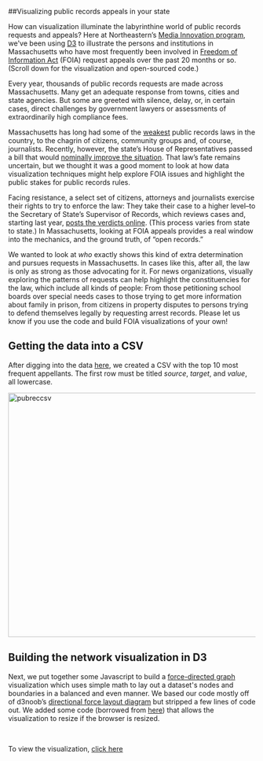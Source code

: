 ##Visualizing public records appeals in your state

How can visualization illuminate the labyrinthine world of public records requests and appeals? Here at Northeastern’s <a href="http://www.northeastern.edu/camd/journalism/academic-programs/ma-journalism-2/">Media Innovation program</a>, we've been using <a href="http://d3js.org" target="_blank">D3</a> to illustrate the persons and institutions in Massachusetts who have most frequently been involved in <a href="http://www.foia.gov/" target="_blank">Freedom of Information Act</a> (FOIA) request appeals over the past 20 months or so. (Scroll down for the visualization and open-sourced code.)

Every year, thousands of public records requests are made across Massachusetts. Many get an adequate response from towns, cities and state agencies. But some are greeted with silence, delay, or, in certain cases, direct challenges by government lawyers or assessments of extraordinarily high compliance fees.

Massachusetts has long had some of the <a href="https://www.bostonglobe.com/metro/2015/07/18/often-national-leader-massachusetts-ranks-near-bottom-government-transparency/HfjFvRd4RJI6QYIHBAobEP/story.html" target="_blank">weakest</a> public records laws in the country, to the chagrin of citizens, community groups and, of course, journalists. Recently, however, the state’s House of Representatives passed a bill that would <a href="https://www.bostonglobe.com/metro/2015/11/19/look-massachustts-public-records-bill/qyLViqugWddw4TU51B2mXK/story.html">nominally improve the situation</a>. That law’s fate remains uncertain, but we thought it was a good moment to look at how data visualization techniques might help explore FOIA issues and highlight the public stakes for public records rules.

Facing resistance, a select set of citizens, attorneys and journalists exercise their rights to try to enforce the law: They take their case to a higher level–to the Secretary of State’s Supervisor of Records, which reviews cases and, starting last year, <a href="http://www.sec.state.ma.us/AppealsWeb/AppealsStatus.aspx">posts the verdicts online</a>. (This process varies from state to state.) In Massachusetts, looking at FOIA appeals provides a real window into the mechanics, and the ground truth, of “open records.”

We wanted to look at <em>who</em> exactly shows this kind of extra determination and pursues requests in Massachusetts. In cases like this, after all, the law is only as strong as those advocating for it. For news organizations, visually exploring the patterns of requests can help highlight the constituencies for the law, which include all kinds of people: From those petitioning school boards over special needs cases to those trying to get more information about family in prison, from citizens in property disputes to persons trying to defend themselves legally by requesting arrest records. Please let us know if you use the code and build FOIA visualizations of your own!

<h2>Getting the data into a CSV</h2>
After digging into the data <a href="http://www.sec.state.ma.us/AppealsWeb/AppealsStatus.aspx" target="_blank">here</a>, we created a CSV with the top 10 most frequent appellants. The first row must be titled <em>source</em>, <em>target</em>, and <em>value</em>, all lowercase.

<a href="http://storybench.org/d3plus/pubrectop.csv" rel="attachment wp-att-3794"><img class="aligncenter size-full wp-image-3794" src="http://www.storybench.org/wp-content/uploads/2015/11/pubreccsv.png" alt="pubreccsv" width="758" height="497" /></a>
<h2>Building the network visualization in D3</h2>
Next, we put together some Javascript to build a <a href="https://en.wikipedia.org/wiki/Force-directed_graph_drawing" target="_blank">force-directed graph</a> visualization which uses simple math to lay out a dataset's nodes and boundaries in a balanced and even manner. We based our code mostly off of d3noob’s <a href="http://bl.ocks.org/d3noob/8043434" target="_blank">directional force layout diagram</a> but stripped a few lines of code out. We added some code (borrowed from <a href="http://bl.ocks.org/mbostock/3355967" target="_blank">here</a>) that allows the visualization to resize if the browser is resized.

&nbsp;

To view the visualization, <a href="http://storybench.org/d3plus/pubrec.html" target="_blank">click here</a>
